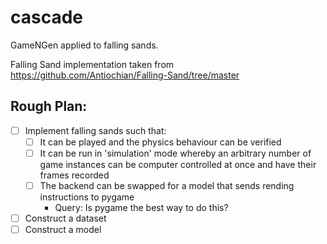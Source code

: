 # cascade
GameNGen applied to falling sands.

Falling Sand implementation taken from https://github.com/Antiochian/Falling-Sand/tree/master

## Rough Plan:

- [ ] Implement falling sands such that:
    - [ ] It can be played and the physics behaviour can be verified
    - [ ] It can be run in 'simulation' mode whereby an arbitrary number of game instances can be computer controlled at once and have their frames recorded
    - [ ] The backend can be swapped for a model that sends rending instructions to pygame
        - Query: Is pygame the best way to do this?
- [ ] Construct a dataset
- [ ] Construct a model
